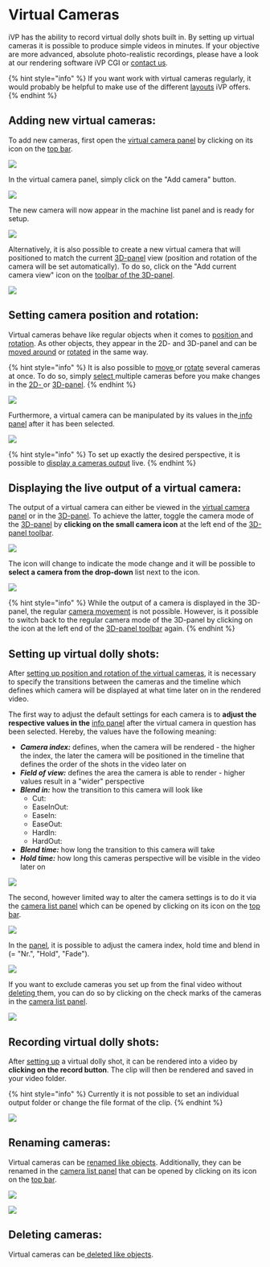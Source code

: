 # Virtual Cameras

iVP has the ability to record virtual dolly shots built in. By setting up virtual cameras it is possible to produce simple videos in minutes. If your objective are more advanced, absolute photo-realistic recordings, please have a look at our rendering software iVP CGI or [contact us](https://www.ixtenda.com).

{% hint style="info" %}
If you want work with virtual cameras regularly, it would probably be helpful to make use of the different [layouts](../user-interface/layouts.md) iVP offers.
{% endhint %}

## Adding new virtual cameras:

To add new cameras, first open the [virtual camera panel](../user-interface/virtual-camera-panel.md) by clicking on its icon on the [top bar](../user-interface/the-top-bar.md).

![](../../../.gitbook/assets/iVP\_virtual\_cameras\_camera\_panel\_icon.jpg)

In the virtual camera panel, simply click on the "Add camera" button.

![](../../../.gitbook/assets/iVP\_virtual\_cameras\_camera\_panel\_add\_camera.jpg)

The new camera will now appear in the machine list panel and is ready for setup.

![](../../../.gitbook/assets/iVP\_virtual\_cameras\_machine\_list\_panel.jpg)

Alternatively, it is also possible to create a new virtual camera that will positioned to match the current [3D-panel](../user-interface/the-3d-panel.md) view (position and rotation of the camera will be set automatically). To do so, click on the "Add current camera view" icon on the [toolbar of the 3D-panel](../user-interface/the-3d-panel.md#the-toolbar-of-the-3d-panel).&#x20;

![](../../../.gitbook/assets/iVP\_virtual\_cameras\_3D-panel\_add\_adjusted\_camera\_icon.jpg)

## Setting camera position and rotation:

Virtual cameras behave like regular objects when it comes to [position ](../machines/move-objects.md)and [rotation](../machines/rotate-objects.md). As other objects, they appear in the 2D- and 3D-panel and can be [moved around](../machines/move-objects.md) or [rotated](../machines/rotate-objects.md) in the same way.

{% hint style="info" %}
It is also possible to [move ](../machines/move-objects.md)or [rotate](../machines/rotate-objects.md) several cameras at once. To do so, simply [select ](../machines/selecting-and-moving-objects.md)multiple cameras before you make changes in the [2D- ](../user-interface/the-2d-panel.md)or [3D-panel](../user-interface/the-3d-panel.md).
{% endhint %}

![](../../../.gitbook/assets/iVP\_virtual\_cameras\_objects.jpg)

Furthermore, a virtual camera can be manipulated by its values in the[ info panel](../user-interface/the-info-panel.md) after it has been selected.

![](../../../.gitbook/assets/iVP\_virtual\_cameras\_position.jpg)

{% hint style="info" %}
To set up exactly the desired perspective, it is possible to [display a cameras output](virtual-cameras.md#displaying-the-output-of-a-virtual-camera) live.
{% endhint %}

## Displaying the live output of a virtual camera:

The output of a virtual camera can either be viewed in the [virtual camera panel](../user-interface/virtual-camera-panel.md) or in the [3D-panel](../user-interface/the-3d-panel.md). To achieve the latter, toggle the camera mode of the [3D-panel](../user-interface/the-3d-panel.md) by **clicking on the small camera icon** at the left end of the [3D-panel toolbar](../user-interface/the-3d-panel.md#the-toolbar-of-the-3d-panel).

![](../../../.gitbook/assets/iVP\_virtual\_cameras\_3D-panel\_camera\_mode\_icon.jpg)

The icon will change to indicate the mode change and it will be possible to **select a camera from the drop-down** list next to the icon.

![](../../../.gitbook/assets/iVP\_virtual\_cameras\_3D-panel\_camera\_mode\_dropdown.jpg)

{% hint style="info" %}
While the output of a camera is displayed in the 3D-panel, the regular [camera movement](../getting-started/moving-the-camera.md) is not possible. However, is it possible to switch back to the regular camera mode of the 3D-panel by clicking on the icon at the left end of the [3D-panel toolbar](../user-interface/the-3d-panel.md#the-toolbar-of-the-3d-panel) again.
{% endhint %}

## Setting up virtual dolly shots:

After [setting up position and rotation of the virtual cameras](virtual-cameras.md#setting-camera-position-and-rotation), it is necessary to specify the transitions between the cameras and the timeline which defines which camera will be displayed at what time later on in the rendered video.

The first way to adjust the default settings for each camera is to **adjust the respective values in the** [info panel](../user-interface/the-info-panel.md) after the virtual camera in question has been selected. Hereby, the values have the following meaning:

* _**Camera index:**_ defines, when the camera will be rendered - the higher the index, the later the camera will be positioned in the timeline that defines the order of the shots in the video later on
* _**Field of view:**_ defines the area the camera is able to render - higher values result in a "wider" perspective&#x20;
* _**Blend in:**_ how the transition to this camera will look like
  * Cut:
  * EaseInOut:
  * EaseIn:
  * EaseOut:
  * HardIn:
  * HardOut:
* _**Blend time:**_ how long the transition to this camera will take
* _**Hold time:**_ how long this cameras perspective will be visible in the video later on

![](../../../.gitbook/assets/iVP\_virtual\_cameras\_blend\_settings.jpg)

The second, however limited way to alter the camera settings is to do it via the [camera list panel](../user-interface/camera-list-panel.md) which can be opened by clicking on its icon on the [top bar](../user-interface/the-top-bar.md#icons).

![](<../../../.gitbook/assets/iVP\_virtual\_cameras\_camera\_list\_icon (1).jpg>)

In the [panel](../user-interface/camera-list-panel.md), it is possible to adjust the camera index, hold time and blend in (= "Nr.", "Hold", "Fade").

![](../../../.gitbook/assets/iVP\_virtual\_cameras\_camera\_list\_panel\_camera\_settings.jpg)

If you want to exclude cameras you set up from the final video without [deleting ](../machines/delete-objects.md)them, you can do so by clicking on the check marks of the cameras in the [camera list panel](../user-interface/camera-list-panel.md).

![](../../../.gitbook/assets/iVP\_virtual\_cameras\_camera\_list\_panel\_camera\_selection.jpg)

## Recording virtual dolly shots:

After [setting up](virtual-cameras.md#setting-up-virtual-dolly-shots) a virtual dolly shot, it can be rendered into a video by **clicking on the record button**. The clip will then be rendered and saved in your video folder.

{% hint style="info" %}
Currently it is not possible to set an individual output folder or change the file format of the clip.
{% endhint %}

![](../../../.gitbook/assets/iVP\_virtual\_cameras\_camera\_list\_panel\_record\_icon.jpg)

## Renaming cameras:

Virtual cameras can be [renamed like objects](../the-tree-view/renaming-objects-and-folders.md). Additionally, they can be renamed in the [camera list panel](../user-interface/camera-list-panel.md) that can be opened by clicking on its icon on the [top bar](../user-interface/the-top-bar.md#icons).

![](<../../../.gitbook/assets/iVP\_virtual\_cameras\_camera\_list\_icon (1).jpg>)

![](../../../.gitbook/assets/iVP\_virtual\_cameras\_camera\_list\_panel\_camera\_rename.jpg)

## Deleting cameras:

Virtual cameras can be[ deleted like objects](../machines/delete-objects.md).
